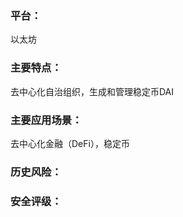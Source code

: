 ### 平台：

以太坊

### 主要特点：

去中心化自治组织，生成和管理稳定币DAI

### 主要应用场景：

去中心化金融（DeFi），稳定币



### 历史风险：



### 安全评级：